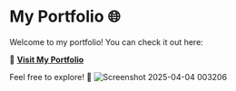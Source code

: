 # My Portfolio 🌐

Welcome to my portfolio! You can check it out here:  

🔗 **[Visit My Portfolio](https://shreyasinghal29.github.io/Docker-portfolio/)**  

Feel free to explore! 🚀
![Screenshot 2025-04-04 003206](https://github.com/user-attachments/assets/008228f9-b029-4e1b-b570-83c7897c11ca)
